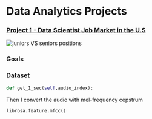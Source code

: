 # Data Analytics Projects
###  <span style="color:red">[Project 1 - Data Scientist Job Market in the U.S](https://github.com/NirAharon1/Data-Analytics-Projects/blob/main/Project%201%20-%20Data%20Scientist%20Job%20Market%20in%20the%20U.S/DS%20job%20market.ipynb "Project 1 - Data Scientist Job Market in the U.S")</span>


![juniors VS seniors positions](https://github.com/NirAharon1/Data-Analytics-Projects/blob/main/Project%201%20-%20Data%20Scientist%20Job%20Market%20in%20the%20U.S/positions.png )


### Goals
 


### Dataset




```python
def get_1_sec(self,audio_index):

```

Then I convert the audio with mel-frequency cepstrum

```python
librosa.feature.mfcc()
```
  
